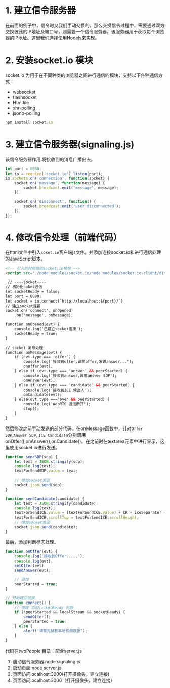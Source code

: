 # 1. 建立信令服务器
在前面的例子中，信令时又我们手动交换的，那么交换信令过程中，需要通过双方交换彼此的IP地址及端口号，则需要一个信令服务器。该服务器用于获取每个浏览器的IP地址。这里我们选择使用Nodejs来实现。<br>
# 2. 安装socket.io 模块
socket.io 为用于在不同种类的浏览器之间进行通信的模块，支持以下各种通信方式：
- websocket
- flashsocket
- Htmlfile
- xhr-polling
- jsonp-polling
```javascript
npm install socket.io
```
# 3. 建立信令服务器(signaling.js)
该信令服务器作用:将接收到的消息广播出去。
```javascript
let port = 8080;
let io = require('socket.io').listen(port);
io.sockets.on('connection', function(socket) {
    socket.on('message', function(message) {
        socket.broadcast.emit('message', message);
    });

    socket.on('disconnect', function() {
        socket.broadcast.emit('user disconnected');
    })
});
```
# 4. 修改信令处理（前端代码）
在html文件中引入`soket.io`客户端js文件。并添加连接socket.io和进行通信处理的JavaScript脚本。
```html
<!-- 引入的时前端的socket.io模块 -->
<script src="./node_modules/socket.io/node_modules/socket.io-client/dist/socket.io.js"/>

 // ----socket----
// 初始化soket通信
let socketReady = false;
let port = 8080;
let socket = io.connect(`http://localhost:${port}/`)
// 建立socket连接
socket.on('connect', onOpened)
    .on('message', onMessage);

function onOpened(evt) {
    console.log('已建立socket连接');
    socketReady = true;
}

// socket 消息处理
function onMessage(evt) {
    if (evt.type === 'offer') {
        console.log('接收到offer,设置offer,发送answer...');
        onOffer(evt);
    } else if (evt.type === 'answer' && peerStarted) {
        console.log('接收到answer,设置answer SDP');
        onAnswer(evt);
    } else if (evt.type === 'candidate' && peerStarted) {
        console.log('接收到ICE 候选人');
        onCandidate(evt);
    } else(evt.type ==='bye' && peerStarted) {
        console.log('WebRTC 通信断开');
        stop();
    }
}
```
然后修改之前手动发送的部分代码。在onMessage函数中，针对`Offer SDP`,`Answer SDP`, `ICE Candidate`分别调用onOffer(),onAnswer(),onCandidate()。在之前时在textarea元素中进行显示，这里使用socket.io进行发送。
```javascript
function sendSDP(sdp) {
    let text = JSON.stringify(sdp);
    console.log(text);
    textForSendSDP.value = text;

    // 增加socket发送
    socket.json.send(sdp);
}

function sendCandidate(candidate) {
    let text = JSON.stringify(candidate);
    console.log(text);
    textForSendICE.value = (textForSendICE.value) + CR + iceSeparator + CR + text + CR;
    textForSendICE.scrollTop = textForSendICE.scrollHeight;
    // 增加socket发送
    socket.json.send(candidate);
}
```
最后，添加判断标志处理。
```javascript
function onOffer(evt) {
    console.log('接收到Offer.....');
    console.log(evt);
    setOffer(evt)
    sendAnswer(evt);

    // 追加
    peerStarted = true;
}

// 开始建立链接
function connect() {
    // 修改 添加socketReady 判断
    if (!peerStarted && localStream && socketReady) {
        sendOffer();
        peerStarted = true;
    } else {
        alert('请首先捕获本地视频数据');
    }
}
```


代码在twoPeople 目录：配合server.js
1. 启动信令服务器 node signaling.js
2. 启动页面  node server.js
3. 页面访问localhost:3000(打开摄像头，建立连接)
4. 页面访问localhost:3000（打开摄像头，建立连接）
